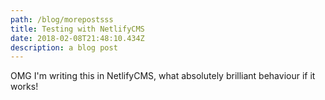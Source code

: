```yaml
---
path: /blog/morepostsss
title: Testing with NetlifyCMS
date: 2018-02-08T21:48:10.434Z
description: a blog post
---
```

OMG I'm writing this in NetlifyCMS, what absolutely brilliant behaviour if it works!
